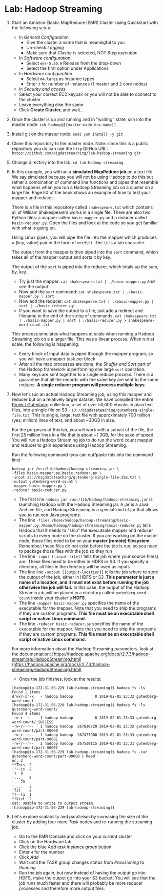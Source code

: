 # Lab: Hadoop Streaming

1. Start an Amazon Elastic MapReduce (EMR) Cluster using Quickstart with the following setup:
	* In *General Configuration*
		*  Give the cluster a name that is meaningful to you
		*  Un-check *Logging*
		*  Make sure that *Cluster* is selected, NOT *Step execution*
	*  In *Software configuration*
		*  Select `emr-5.20.0` Release from the drop-down
		*  Select the first option under Applications
	*  In *Hardware configuration*
		*  Select `m4.large` as instance types 
		*  Enter `3` for number of instances (1 master and 2 core nodes)
	* In *Security and access*
	* 	Select your correct EC2 keypair or you will not be able to connect to the cluster
	*  Leave everything else the same
	*  Click **Create Cluster**, and wait...

2. Once the cluster is up and running and in "waiting" state, ssh into the master node: `ssh hadoop@[[master-node-dns-name]]`

3. Install git on the master node: `sudo yum install -y git`

3. Clone this repository to the master node. Note: since this is a public repository you do can use the `http` GitHub URL: `https://github.com/bigdatateaching/lab-hadoop-streaming.git`

4. Change directory into the lab: `cd lab-hadoop-streaming` 

5. In this example, you will run a **simulated MapReduce job** on a text file. We say simulated because you will not be using Hadoop to do this but rather a combination of command line functions and pipes that resemble what happens when you run a Hadoop Streaming job on a cluster on a large file. Page 50 of the book shows an example of how to test your mapper and reducer. 

	There is a file in this repository called `shakespeare.txt` which contains all of William Shakespeare's works in a single file. There are also two Python files: a mapper called `basic-mapper.py` and a reducer called `basic-reducer.py`. Open the files and look at the code so you get familiar with what is going on.

	Using Linux pipes, you will pipe the file into the mapper which produces a (key, value) pair in the form of `word\t1`. The `\t` is a tab character. 
	
	The output from the mapper is then piped into the `sort` command, which takes all of the mapper output and sorts it by key.
	
	The output of the `sort` is piped into the reducer, which totals up the sum, by, key.
	
	- Try just the mapper: `cat shakespeare.txt | ./basic-mapper.py` and see the output
	- Now add the `sort` command: `cat shakespeare.txt | ./basic-mapper.py | sort`
	- Now add the reducer: `cat shakespeare.txt | ./basic-mapper.py | sort | ./basic-reducer.py`
	- If you want to save the output to a file, just add a redirect and filename to the end of the string of commands: `cat shakespeare.txt | ./basic-mapper.py | sort | ./basic-reducer.py > shakespeare-word-count.txt`

	This process simulates what happens at scale when running a Hadoop Streaming job on a a larger file. This was a linear process. When run at scale, the following is happening:
	
	- Every block of input data is piped through the mapper program, so you will have a mapper task per block
	- After all the map processes are done, the *Shuffle and Sort* part of the Hadoop framework is performing one large `sort` operation. 
	- Many keys are sent together to a single reduce process. There is a guarantee that all the records with the same key are sent to the same reducer. **A single reducer program will process multiple keys.**

6. Now let's run an actual Hadoop Streaming job, using this mapper and reducer but on a relatively larger dataset. We have compiled the entire [Project Gutenberg](https://www.gutenberg.org/) collection, a set of over 50,000 ebooks in plain text files, into a single file on S3 - `s3://bigdatateaching/gutenberg-single-file.txt`. This is single, large, text file with approximately 700 million (yes, million) lines of text, and about ~30GB in size. 

	For the purposes of this lab, you will work with a subset of the file, the first 25 million lines in a file that is about ~1.3GB, for the sake of speed. You will run a Hadoop Streaming job to do run the word count mapper and reducer to gain experience using Hadoop Streaming.
	
	Run the following command (you can cut/paste this into the command line):
	
	```
	hadoop jar /usr/lib/hadoop/hadoop-streaming.jar \
	-files basic-mapper.py,basic-reducer.py \
	-input s3://bigdatateaching/gutenberg-single-file-25m.txt \
	-output gutenberg-word-count \
	-mapper basic-mapper.py \
	-reducer basic-reducer.py
	```
	* The first line `hadoop jar /usr/lib/hadoop/hadoop-streaming.jar` is launching Hadoop with the Hadoop Streaming jar. A jar is a Java Archive file, and Hadoop Streaming is a special kind of jar that allows you to run non Java programs.
	* The line `-files /home/hadoop/hadoop-streaming/basic-mapper.py,/home/hadoop/hadoop-streaming/basic-reducer.py` tells Hadoop that it needs to "ship" the executable mapper and reducer scripts to every node on the cluster. If you are working on the master node, these files need to be on your **master (remote) filesystem.** Remember, these files do not exist before the job is run, so you need to package those files with the job so they run
	* The line `-input [[input-file]]` tells the job where your source file(s) are. These files need to be either in HDFS or S3. If you specify a directory, all files in the directory will be used as inputs
	* The line line `-output [[output-location]]` tells the job where to store the output of the job, either in HDFS or S3. **This parameter is just a name of a location, and it must not exist before running the job otherwise the job will fail.** In this case, the output of the Hadoop Streamin job will be placed in a directory called `gutenberg-word-count` inside your cluster's **HDFS**. 
	* The line `-mapper basic-mapper.py` specifies the name of the executable for the mapper. Note that you need to ship the programs if they are custom programs. **This file must be an executable shell script or native Linux command.**
	* The line `-reducer basic-reducer.py` specifies the name of the executable for the mapper. Note that you need to ship the programs if they are custom programs. **This file must be an executable shell script or native Linux command.**

	For more information about the Hadoop Streaming parameters, look at the documentation: [https://hadoop.apache.org/docs/r2.7.3/hadoop-streaming/HadoopStreaming.html](https://hadoop.apache.org/docs/r2.7.3/hadoop-streaming/HadoopStreaming.html)

	* Once the job finishes, look at the results:

	```
	[hadoop@ip-172-31-56-229 lab-hadoop-streaming]$ hadoop fs -ls
	Found 1 items
	drwxr-xr-x   - hadoop hadoop          0 2019-02-01 23:33 gutenberg-word-count
	[hadoop@ip-172-31-56-229 lab-hadoop-streaming]$ hadoop fs -ls gutenberg-word-count/
	Found 4 items
	-rw-r--r--   1 hadoop hadoop          0 2019-02-01 23:33 gutenberg-word-count/_SUCCESS
	-rw-r--r--   1 hadoop hadoop  267630729 2019-02-01 23:32 gutenberg-word-count/part-00000
	-rw-r--r--   1 hadoop hadoop  267477980 2019-02-01 23:33 gutenberg-word-count/part-00001
	-rw-r--r--   1 hadoop hadoop  267519115 2019-02-01 23:31 gutenberg-word-count/part-00002
	[hadoop@ip-172-31-56-229 lab-hadoop-streaming]$ hadoop fs -cat gutenberg-word-count/part-00000 | head
	on,	2
	**This	2
	!"--is	2
	!)	8
	!..._	2
	!_	20
	!_...	2
	!fit	2
	"!--la	1
	"!Viel	2
	cat: Unable to write to output stream.
	[hadoop@ip-172-31-56-229 lab-hadoop-streaming]$
	```	
	
	
2. Let's explore scalability and paralleism by increasing the size of the cluster by adding four more *Task* nodes and re-running the streaming job.

	* Go to the EMR Console and click on your current cluster
	* Click on the Hardware tab
	* Click the blue *Add task instance group* button
	* Enter `4` for the number
	* Click *Add*
	* Wait until the TASK group changes status from *Provisioning* to *Running*
	* Run the job again, but now instead of having the output go into HDFS, make the output go into your S3 bucket. You will see that the job runs much faster and there will probably be more reducer processes and therefore more output files.

	



